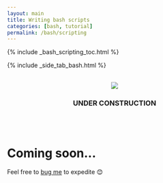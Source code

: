 ```yaml
---
layout: main
title: Writing bash scripts
categories: [bash, tutorial]
permalink: /bash/scripting
---
```


{% include _bash_scripting_toc.html %}

{% include _side_tab_bash.html %}

<br>
<center><img src="{{ site.url }}/images/under_construction.jpeg"></center>
<center><h3>UNDER CONSTRUCTION</h3></center>
<br>
<br>

# Coming soon...

Feel free to [bug me](https://twitter.com/AstrobioMike) to expedite 😊
